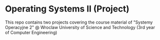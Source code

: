 # Operating Systems II (Project)

This repo contains two projects covering the course material of "Systemy Operacyjne 2" @ Wroclaw University of Science and Technology (3rd year of Computer Engineering)
